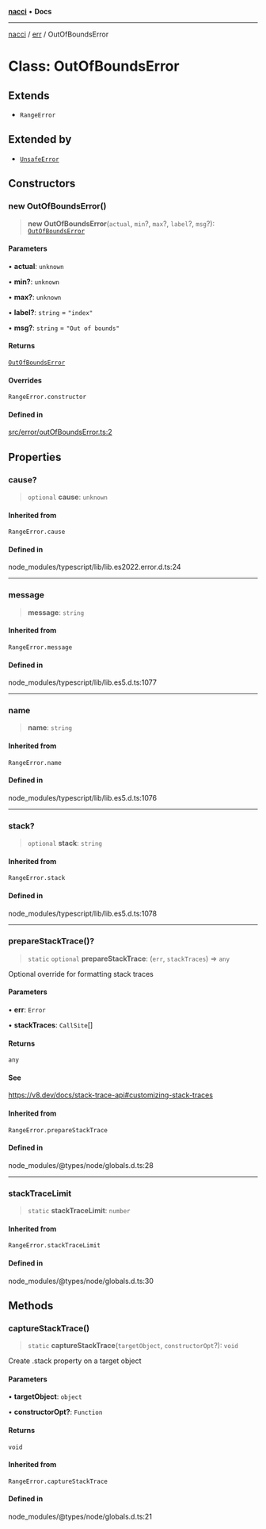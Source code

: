 [**nacci**](../../../README.md) • **Docs**

***

[nacci](../../../README.md) / [err](../README.md) / OutOfBoundsError

# Class: OutOfBoundsError

## Extends

- `RangeError`

## Extended by

- [`UnsafeError`](UnsafeError.md)

## Constructors

### new OutOfBoundsError()

> **new OutOfBoundsError**(`actual`, `min`?, `max`?, `label`?, `msg`?): [`OutOfBoundsError`](OutOfBoundsError.md)

#### Parameters

• **actual**: `unknown`

• **min?**: `unknown`

• **max?**: `unknown`

• **label?**: `string` = `"index"`

• **msg?**: `string` = `"Out of bounds"`

#### Returns

[`OutOfBoundsError`](OutOfBoundsError.md)

#### Overrides

`RangeError.constructor`

#### Defined in

[src/error/outOfBoundsError.ts:2](https://github.com/havelessbemore/nacci/blob/0e5a21e6c43aeb5913f37277f73a4fdd947434aa/src/error/outOfBoundsError.ts#L2)

## Properties

### cause?

> `optional` **cause**: `unknown`

#### Inherited from

`RangeError.cause`

#### Defined in

node\_modules/typescript/lib/lib.es2022.error.d.ts:24

***

### message

> **message**: `string`

#### Inherited from

`RangeError.message`

#### Defined in

node\_modules/typescript/lib/lib.es5.d.ts:1077

***

### name

> **name**: `string`

#### Inherited from

`RangeError.name`

#### Defined in

node\_modules/typescript/lib/lib.es5.d.ts:1076

***

### stack?

> `optional` **stack**: `string`

#### Inherited from

`RangeError.stack`

#### Defined in

node\_modules/typescript/lib/lib.es5.d.ts:1078

***

### prepareStackTrace()?

> `static` `optional` **prepareStackTrace**: (`err`, `stackTraces`) => `any`

Optional override for formatting stack traces

#### Parameters

• **err**: `Error`

• **stackTraces**: `CallSite`[]

#### Returns

`any`

#### See

https://v8.dev/docs/stack-trace-api#customizing-stack-traces

#### Inherited from

`RangeError.prepareStackTrace`

#### Defined in

node\_modules/@types/node/globals.d.ts:28

***

### stackTraceLimit

> `static` **stackTraceLimit**: `number`

#### Inherited from

`RangeError.stackTraceLimit`

#### Defined in

node\_modules/@types/node/globals.d.ts:30

## Methods

### captureStackTrace()

> `static` **captureStackTrace**(`targetObject`, `constructorOpt`?): `void`

Create .stack property on a target object

#### Parameters

• **targetObject**: `object`

• **constructorOpt?**: `Function`

#### Returns

`void`

#### Inherited from

`RangeError.captureStackTrace`

#### Defined in

node\_modules/@types/node/globals.d.ts:21
